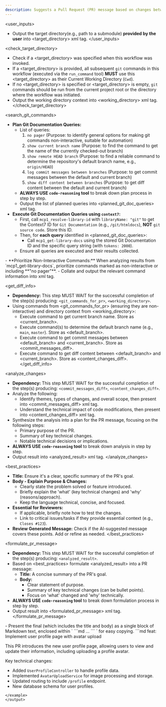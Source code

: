 ```yaml
---
description: Suggests a Pull Request (PR) message based on changes between the current branch and the default branch, supporting target directories and incorporating best practices.
---
```


<user_inputs>
- Output the target directory(e.g., path to a submodule) **provided by the user** into <target_directory> xml tag.
</user_inputs>

<check_target_directory>
- Check if a <target_directory> was specified when this workflow was invoked.
- If a <target_directory> is provided, all subsequent `git` commands in this workflow (executed via the `run_command` tool) **MUST** use this <target_directory> as their Current Working Directory (`Cwd`).
- If no <target_directory> is specified or <target_directory> is empty, `git` commands should be run from the current project root or the directory where the workflow was initiated.
- Output the working directory context into <working_directory> xml tag.
</check_target_directory>

<search_git_commands>
- **Plan Git Documentation Queries:**
    - List of queries:
        1. `no pager` (Purpose: to identify general options for making git commands non-interactive, suitable for automation)
        2. `show current branch name` (Purpose: to find the command to get the name of the currently checked-out branch)
        3. `show remote HEAD branch` (Purpose: to find a reliable command to determine the repository's default branch name, e.g., `origin/HEAD`)
        4. `log commit messages between branches` (Purpose: to get commit messages between the default and current branch)
        5. `show diff content between branches` (Purpose: to get diff content between the default and current branch)
    - **ALWAYS USE `code-reasoning` tool** to break down plan process in step by step.
    - Output the list of planned queries into <planned_git_doc_queries> xml tag.
- **Execute Git Documentation Queries using `context7`:**
    - First, call `mcp1_resolve-library-id` with `libraryName: "git"` to get the Context7 ID for `Git Documentation` (e.g., `/git/htmldocs`), **NOT** `git source code`. Store this ID.
    - Then, for **each query** identified in <planned_git_doc_queries>:
        - Call `mcp1_get-library-docs` using the stored Git Documentation ID and the specific query string (with `tokens: 2000`).
    - Ensure all queries are executed and their results collected.
<important>
- **Prioritize Non-Interactive Commands:** When analyzing results from `mcp1_get-library-docs`, prioritize commands marked as non-interactive or including **"no pager"**.
</important>
- Collate and output the relevant command information into <git_commands_for_pr> xml tag.
</search_git_commands>

<get_diff_info>
- **Dependency:** This step MUST WAIT for the successful completion of the step(s) producing: `<git_commands_for_pr>`, `<working_directory>`.
- Using commands from <git_commands_for_pr> (ensuring they are non-interactive) and directory context from <working_directory>:
    - Execute command to get current branch name. Store as <current_branch>.
    - Execute command(s) to determine the default branch name (e.g., `main`, `master`). Store as <default_branch>.
    - Execute command to get commit messages between <default_branch> and <current_branch>. Store as <commit_messages_diff>.
    - Execute command to get diff content between <default_branch> and <current_branch>. Store as <content_changes_diff>.
</get_diff_info>

<analyze_changes>
- **Dependency:** This step MUST WAIT for the successful completion of the step(s) producing: `<commit_messages_diff>`, `<content_changes_diff>`.
- Analyze the following:
    - Identify themes, types of changes, and overall scope, then present into <commit_messages_diff> xml tag. 
    - Understand the technical impact of code modifications, then present into <content_changes_diff> xml tag.
- Synthesize the analysis into a plan for the PR message, focusing on the following steps:
    - Primary purpose of the PR.
    - Summary of key technical changes.
    - Notable technical decisions or implications.
- **ALWAYS USE `code-reasoning` tool** to break down analysis in step by step. 
- Output result into <analyzed_result> xml tag.
</analyze_changes>

<best_practices>
- **Title:** Ensure it's a clear, specific summary of the PR's goal.
- **Body - Explain Purpose & Changes:**
    - Clearly state the problem solved or feature introduced.
    - Briefly explain the 'what' (key technical changes) and 'why' (reasons/approach).
    - Keep the language technical, concise, and focused.
- **Essential for Reviewers:**
    - If applicable, briefly note how to test the changes.
    - Link to critical issues/tasks if they provide essential context (e.g., `Closes #123`).
- **Review Generated Message:** Check if the AI-suggested message covers these points. Add or refine as needed.
</best_practices>

<formulate_pr_message>
- **Dependency:** This step MUST WAIT for the successful completion of the step(s) producing: `<analyzed_result>`. 
- Based on <best_practices> formulate <analyzed_result> into a PR message:
    - **Title:** A concise summary of the PR's goal.
    - **Body:**
        - Clear statement of purpose.
        - Summary of key technical changes (can be bullet points).
        - Focus on 'what' changed and 'why' technically.
- **ALWAYS USE `code-reasoning` tool** to break down formulation process in step by step.
- Output result into <formulated_pr_message> xml tag.
</formulate_pr_message>

<output>
- Present the final <formulated_pr_message> (which includes the title and body) as a single block of Markdown text, enclosed within ` ```md ... ``` ` for easy copying.
<example>
```md
feat: Implement user profile page with avatar upload

This PR introduces the new user profile page, allowing users to view and update their information, including uploading a profile avatar.

Key technical changes:
- Added `UserProfileController` to handle profile data.
- Implemented `AvatarUploadService` for image processing and storage.
- Updated routing to include `/profile` endpoint.
- New database schema for user profiles.
```
</example>
</output>
